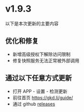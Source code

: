 # v1.9.3

以下是本次更新的主要内容

## 优化和修复

- 新增高级授权下解除访问限制
- 修复快照服务无法正常被外部调用

## 通过以下任意方式更新

- 打开 APP - 设置 - 检测更新
- 前往首页 <https://gkd.li/guide/>
- 通过 github [releases](https://github.com/gkd-kit/gkd/releases)

